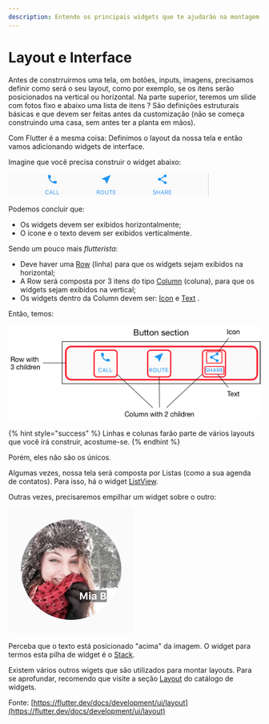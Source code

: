 ```yaml
---
description: Entendo os principais widgets que te ajudarão na montagem da sua interface.
---
```


# Layout e Interface

Antes de constrruirmos uma tela, om botões, inputs, imagens, precisamos definir como será o seu layout, como por exemplo, se os itens serão posicionados na vertical ou horizontal. Na parte superior, teremos um slide com fotos fixo e abaixo uma lista de itens ? São definições estruturais básicas e que devem ser feitas antes da customização \(não se começa construindo uma casa, sem antes ter a planta em mãos\).

Com Flutter é a mesma coisa: Definimos o layout da nossa tela e então vamos adicionando widgets de interface.

Imagine que você precisa construir o widget abaixo:

![](../.gitbook/assets/flutter-layout.png)

Podemos concluir que:

* Os widgets devem ser exibidos horizontalmente;
* O ícone e o texto devem ser exibidos verticalmente.

Sendo um pouco mais _flutterista_: 

* Deve haver uma [Row](https://api.flutter.dev/flutter/widgets/Row-class.html) \(linha\) para que os widgets sejam exibidos na horizontal;
* A Row será composta por 3 itens do tipo [Column](https://api.flutter.dev/flutter/widgets/Column-class.html) \(coluna\), para que os widgets sejam exibidos na vertical;
* Os widgets dentro da Column devem ser: [Icon](https://api.flutter.dev/flutter/widgets/Icon-class.html) e [Text](https://api.flutter.dev/flutter/widgets/Text-class.html) . 

Então, temos: 

![](../.gitbook/assets/flutter-layout-2.png)

{% hint style="success" %}
Linhas e colunas farão parte de vários layouts que você irá construir, acostume-se. 
{% endhint %}

Porém, eles não são os únicos. 

Algumas vezes, nossa tela será composta por Listas \(como a sua agenda de contatos\). Para isso, há o widget [ListView](https://api.flutter.dev/flutter/widgets/ListView-class.html).

Outras vezes, precisaremos empilhar um widget sobre o outro:

![](../.gitbook/assets/flutter-layout-3.png)

Perceba que o texto está posicionado "acima" da imagem. O widget para termos esta pilha de widget é o [Stack](https://api.flutter.dev/flutter/widgets/Stack-class.htmlhttps://api.flutter.dev/flutter/widgets/Stack-class.html).

Existem vários outros wigets que são utilizados para montar layouts. Para se aprofundar, recomendo que visite a seção [Layout](https://flutter.dev/docs/development/ui/widgets/layout) do catálogo de widgets.

Fonte: [https://flutter.dev/docs/development/ui/layout](https://flutter.dev/docs/development/ui/layout)

